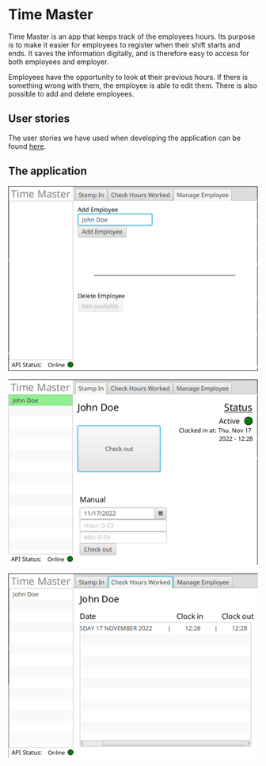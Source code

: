 # Time Master

Time Master is an app that keeps track of the employees hours. Its purpose is to make it easier for employees to register when their shift starts and ends. It saves the information digitally, and is therefore easy to access for both employees and employer. 

Employees have the opportunity to look at their previous hours. If there is something wrong with them, the employee is able to edit them. There is also possible to add and delete employees. 


## User stories 

The user stories we have used when developing the application can be found [here](../docs/userStories.md).


## The application

![Shows adding new employee](../docs/img/addEmployee.png)

![Shows clocking employee in](../docs/img/clockedIn.png)

![Shows checking how many hours an employee has worked](../docs/img/hoursWorked.png)


